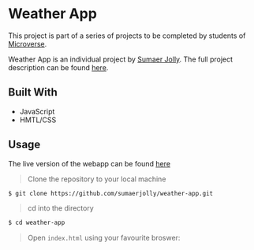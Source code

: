 # Weather App

This project is part of a series of projects to be completed by students of [Microverse](https://www.microverse.org/ 'The Global School for Remote Software Developers!').

Weather App is an individual project by [Sumaer Jolly](https://github.com/sumaerjolly). The full project description can be found [here](https://www.theodinproject.com/courses/javascript/lessons/weather-app).

## Built With

- JavaScript
- HMTL/CSS

## Usage

The live version of the webapp can be found [here](https://sumaerjolly.github.io/weather-app/)

> Clone the repository to your local machine

```sh
$ git clone https://github.com/sumaerjolly/weather-app.git
```

> cd into the directory

```sh
$ cd weather-app
```

> Open `index.html` using your favourite broswer:
